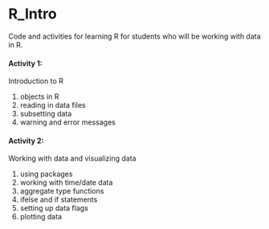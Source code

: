 # R_Intro

Code and activities for learning R for students who will be working with data in R. 

#### Activity 1:
Introduction to R

1. objects in R
2. reading in data files
3. subsetting data 
4. warning and error messages    
    

 
#### Activity 2:
Working with data and visualizing data

1. using packages
2. working with time/date data
3. aggregate type functions
4. ifelse and if statements
5. setting up data flags
6. plotting data
